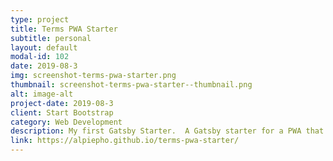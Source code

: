 ```yaml
---
type: project
title: Terms PWA Starter
subtitle: personal
layout: default
modal-id: 102
date: 2019-08-3
img: screenshot-terms-pwa-starter.png
thumbnail: screenshot-terms-pwa-starter--thumbnail.png
alt: image-alt
project-date: 2019-08-3
client: Start Bootstrap
category: Web Development
description: My first Gatsby Starter.  A Gatsby starter for a PWA that shows a list of terms and other details about the terms.
link: https://alpiepho.github.io/terms-pwa-starter/
---
```

